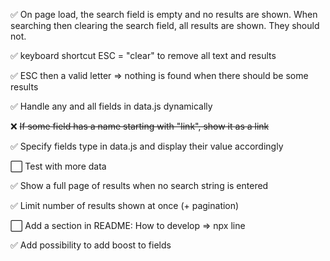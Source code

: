 :white_check_mark: On page load, the search field is empty and no results are shown. When searching then clearing the search field, all results are shown. They should not.

:white_check_mark: keyboard shortcut ESC = "clear" to remove all text and results

:white_check_mark: ESC then a valid letter => nothing is found when there should be some results

:white_check_mark: Handle any and all fields in data.js dynamically

:x: ~~If some field has a name starting with "link", show it as a link~~

:white_check_mark: Specify fields type in data.js and display their value accordingly

:white_large_square: Test with more data

:white_check_mark: Show a full page of results when no search string is entered

:white_check_mark: Limit number of results shown at once (+ pagination)

:white_large_square: Add a section in README: How to develop => npx line

:white_check_mark: Add possibility to add boost to fields

<!--
Markdown emojis:
:white_large_square: :white_check_mark: :x:
-->